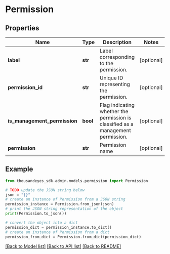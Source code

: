 # Permission


## Properties

Name | Type | Description | Notes
------------ | ------------- | ------------- | -------------
**label** | **str** | Label corresponding to the permission. | [optional] 
**permission_id** | **str** | Unique ID representing the permission. | [optional] 
**is_management_permission** | **bool** | Flag indicating whether the permission is classified as a management permission. | [optional] 
**permission** | **str** | Permission name | [optional] 

## Example

```python
from thousandeyes_sdk.admin.models.permission import Permission

# TODO update the JSON string below
json = "{}"
# create an instance of Permission from a JSON string
permission_instance = Permission.from_json(json)
# print the JSON string representation of the object
print(Permission.to_json())

# convert the object into a dict
permission_dict = permission_instance.to_dict()
# create an instance of Permission from a dict
permission_from_dict = Permission.from_dict(permission_dict)
```
[[Back to Model list]](../README.md#documentation-for-models) [[Back to API list]](../README.md#documentation-for-api-endpoints) [[Back to README]](../README.md)


